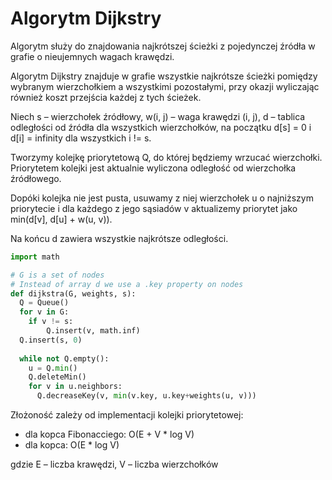 # Algorytm Dijkstry

Algorytm służy do znajdowania najkrótszej ścieżki z pojedynczej źródła w grafie o nieujemnych wagach krawędzi.

Algorytm Dijkstry znajduje w grafie wszystkie najkrótsze ścieżki pomiędzy wybranym wierzchołkiem a wszystkimi pozostałymi, przy okazji wyliczając również koszt przejścia każdej z tych ścieżek.

Niech s – wierzchołek źródłowy, w(i, j) – waga krawędzi (i, j), d – tablica odległości od źródła dla wszystkich wierzchołków, na początku d[s] = 0 i d[i] = infinity dla wszystkich i != s.

Tworzymy kolejkę priorytetową Q, do której będziemy wrzucać wierzchołki. Priorytetem kolejki jest aktualnie wyliczona odległość od wierzchołka źródłowego.

Dopóki kolejka nie jest pusta, usuwamy z niej wierzchołek u o najniższym priorytecie i dla każdego z jego sąsiadów v aktualizemy priorytet jako min(d[v], d[u] + w(u, v)). 

Na końcu d zawiera wszystkie najkrótsze odległości.

```python
import math

# G is a set of nodes
# Instead of array d we use a .key property on nodes
def dijkstra(G, weights, s):
  Q = Queue()
  for v in G:
    if v != s:
    	Q.insert(v, math.inf)
  Q.insert(s, 0)
  
  while not Q.empty():
    u = Q.min()
    Q.deleteMin()
    for v in u.neighbors:
      Q.decreaseKey(v, min(v.key, u.key+weights(u, v)))
```

Złożoność zależy od implementacji kolejki priorytetowej:

* dla kopca Fibonacciego: O(E + V * log V)
* dla kopca: O(E * log V)

gdzie E – liczba krawędzi, V – liczba wierzchołków
